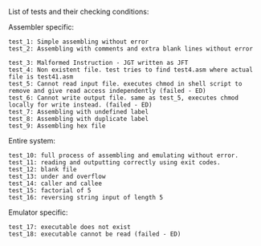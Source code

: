 List of tests and their checking conditions:

Assembler specific:

    test_1: Simple assembling without error
    test_2: Assembling with comments and extra blank lines without error

    test_3: Malformed Instruction - JGT written as JFT
    test_4: Non existent file. test tries to find test4.asm where actual file is test41.asm
    test_5: Cannot read input file. executes chmod in shell script to remove and give read access independently (failed - ED)
    test_6: Cannot write output file. same as test_5, executes chmod locally for write instead. (failed - ED)
    test_7: Assembling with undefined label
    test_8: Assembling with duplicate label
    test_9: Assembling hex file

Entire system:

    test_10: full process of assembling and emulating without error.
    test_11: reading and outputting correctly using exit codes.
    test_12: blank file
    test_13: under and overflow
    test_14: caller and callee
    test_15: factorial of 5
    test_16: reversing string input of length 5

Emulator specific:

    test_17: executable does not exist
    test_18: executable cannot be read (failed - ED)